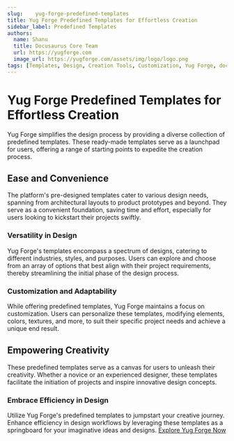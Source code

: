 ```yaml
---
slug:    yug-forge-predefined-templates
title: Yug Forge Predefined Templates for Effortless Creation
sidebar_label: Predefined Templates
authors:
  name: Shanu
  title: Docusaurus Core Team
  url: https://yugforge.com
  image_url: https://yugforge.com/assets/img/logo/logo.png
tags: [Templates, Design, Creation Tools, Customization, Yug Forge, docusaurus]
---
```


# Yug Forge Predefined Templates for Effortless Creation

Yug Forge simplifies the design process by providing a diverse collection of predefined templates. These ready-made templates serve as a launchpad for users, offering a range of starting points to expedite the creation process.

## Ease and Convenience

The platform's pre-designed templates cater to various design needs, spanning from architectural layouts to product prototypes and beyond. They serve as a convenient foundation, saving time and effort, especially for users looking to kickstart their projects swiftly.

### Versatility in Design

Yug Forge's templates encompass a spectrum of designs, catering to different industries, styles, and purposes. Users can explore and choose from an array of options that best align with their project requirements, thereby streamlining the initial phase of the design process.

### Customization and Adaptability

While offering predefined templates, Yug Forge maintains a focus on customization. Users can personalize these templates, modifying elements, colors, textures, and more, to suit their specific project needs and achieve a unique end result.

## Empowering Creativity

These predefined templates serve as a canvas for users to unleash their creativity. Whether a novice or an experienced designer, these templates facilitate the initiation of projects and inspire innovative design concepts.

### Embrace Efficiency in Design

Utilize Yug Forge's predefined templates to jumpstart your creative journey. Enhance efficiency in design workflows by leveraging these templates as a springboard for your imaginative ideas and designs. [Explore Yug Forge Now](https://www.yugforge.com)
